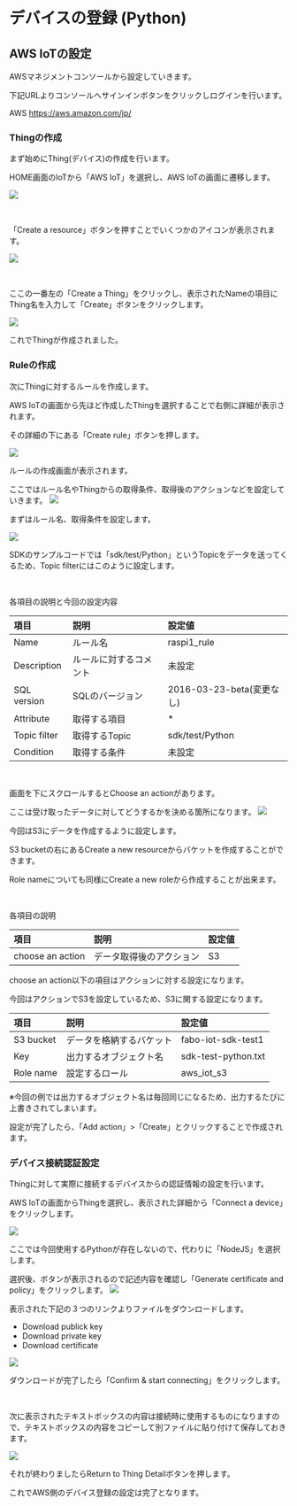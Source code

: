 # デバイスの登録 (Python)

## AWS IoTの設定
AWSマネジメントコンソールから設定していきます。

下記URLよりコンソールへサインインボタンをクリックしログインを行います。

AWS
https://aws.amazon.com/jp/


### Thingの作成
まず始めにThing(デバイス)の作成を行います。

HOME画面のIoTから「AWS IoT」を選択し、AWS IoTの画面に遷移します。

![](img/setup/python/001.png)

<br>

「Create a resource」ボタンを押すことでいくつかのアイコンが表示されます。

![](img/setup/python/002.png)

<br>

ここの一番左の「Create a Thing」をクリックし、表示されたNameの項目にThing名を入力して「Create」ボタンをクリックします。

![](img/setup/python/003.png)

これでThingが作成されました。

### Ruleの作成
次にThingに対するルールを作成します。

AWS IoTの画面から先ほど作成したThingを選択することで右側に詳細が表示されます。

その詳細の下にある「Create rule」ボタンを押します。

![](img/setup/python/004.png)

ルールの作成画面が表示されます。

ここではルール名やThingからの取得条件、取得後のアクションなどを設定していきます。
![](img/setup/python/005.png)

まずはルール名、取得条件を設定します。

![](img/setup/python/006.png)

SDKのサンプルコードでは「sdk/test/Python」というTopicをデータを送ってくるため、Topic filterにはこのように設定します。

<br>

各項目の説明と今回の設定内容

|項目|説明|設定値|
|:--|:--|:--|
|Name|ルール名|raspi1_rule|
|Description|ルールに対するコメント|未設定|
|SQL version|SQLのバージョン|2016-03-23-beta(変更なし)|
|Attribute|取得する項目|*|
|Topic filter|取得するTopic|sdk/test/Python|
|Condition|取得する条件|未設定|

<br>

画面を下にスクロールするとChoose an actionがあります。

ここは受け取ったデータに対してどうするかを決める箇所になります。
![](img/setup/python/007.png)

今回はS3にデータを作成するように設定します。

S3 bucketの右にあるCreate a new resourceからバケットを作成することができます。

Role nameについても同様にCreate a new roleから作成することが出来ます。

<br>

各項目の説明

|項目|説明|設定値|
|:--|:--|:--|
|choose an action|データ取得後のアクション|S3|

choose an action以下の項目はアクションに対する設定になります。

今回はアクションでS3を設定しているため、S3に関する設定になります。

|項目|説明|設定値|
|:--|:--|:--|
|S3 bucket|データを格納するバケット|fabo-iot-sdk-test1|
|Key|出力するオブジェクト名|sdk-test-python.txt|
|Role name|設定するロール|aws_iot_s3|

※今回の例では出力するオブジェクト名は毎回同じになるため、出力するたびに上書きされてしまいます。

設定が完了したら、「Add action」>「Create」とクリックすることで作成されます。

### デバイス接続認証設定

Thingに対して実際に接続するデバイスからの認証情報の設定を行います。

AWS IoTの画面からThingを選択し、表示された詳細から「Connect a device」をクリックします。

![](img/setup/python/008.png)

ここでは今回使用するPythonが存在しないので、代わりに「NodeJS」を選択します。

選択後、ボタンが表示されるので記述内容を確認し「Generate certificate and policy」をクリックします。
![](img/setup/python/009.png)

表示された下記の３つのリンクよりファイルをダウンロードします。

* Download publick key
* Download private key
* Download certificate

![](img/setup/python/010.png)

ダウンロードが完了したら「Confirm & start connecting」をクリックします。

<br>

次に表示されたテキストボックスの内容は接続時に使用するものになりますので、テキストボックスの内容をコピーして別ファイルに貼り付けて保存しておきます。

![](img/setup/python/011.png)

それが終わりましたらReturn to Thing Detailボタンを押します。

これでAWS側のデバイス登録の設定は完了となります。